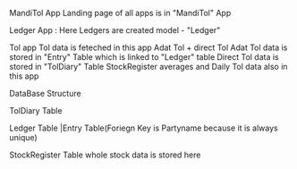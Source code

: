 MandiTol App
Landing page of all apps is in "MandiTol" App

Ledger App :
Here Ledgers are created 
model - "Ledger"

Tol app
Tol data is feteched in this app 
Adat Tol + direct Tol 
Adat Tol data is stored in "Entry" Table which is linked to "Ledger" table
Direct Tol data is stored in "TolDiary" Table 
StockRegister averages and Daily Tol data also in this app

DataBase Structure

TolDiary Table

Ledger Table 
        |Entry Table(Foriegn Key is Partyname because it is always unique)

StockRegister Table 
whole stock data is stored here

